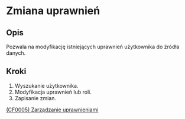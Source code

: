 # Zmiana uprawnień

## Opis
Pozwala na modyfikację istniejących uprawnień użytkownika do źródła danych.

## Kroki
1. Wyszukanie użytkownika.
2. Modyfikacja uprawnień lub roli.
3. Zapisanie zmian.

[(CF0005) Zarządzanie uprawnieniami](../../3.wizja.systemu/3.3.cechy.funkcjonalne/cechy.funkcjonalne/CF0005.md)
